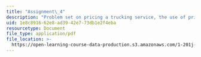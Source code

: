 ```yaml
---
title: "Assignment\_4"
description: "Problem set on pricing a trucking service, the use of pricing to control\_flow on urban expressways, and airline revenue management."
uid: 1e8c8916-62e8-ad39-42e7-73db1e2f4eba
resourcetype: Document
file_type: application/pdf
file_location: >-
  https://open-learning-course-data-production.s3.amazonaws.com/1-201j-transportation-systems-analysis-demand-and-economics-fall-2008/1e8c891662e8ad3942e773db1e2f4eba_MIT1_201JF08_hw_4.pdf
---
```

